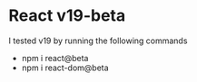 # React v19-beta

I tested v19 by running the following commands

- npm i react@beta
- npm i react-dom@beta